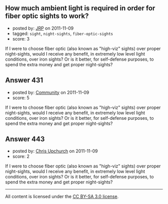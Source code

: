 ## How much ambient light is required in order for fiber optic sights to work?

- posted by: [JRP](https://stackexchange.com/users/-1/193-jrp) on 2011-11-09
- tagged: `sight`, `night-sights`, `fiber-optic-sights`
- score: 3

If I were to choose fiber optic (also known as "high-viz" sights) over proper night-sights, would I receive any benefit, in extremely low level light conditions, over iron sights? Or is it better, for self-defense purposes, to spend the extra money and get proper night-sights?


## Answer 431

- posted by: [Community](https://stackexchange.com/users/-1/-1-community) on 2011-11-09
- score: 5

If I were to choose fiber optic (also known as "high-viz" sights) over proper night-sights, would I receive any benefit, in extremely low level light conditions, over iron sights? Or is it better, for self-defense purposes, to spend the extra money and get proper night-sights?


## Answer 443

- posted by: [Chris Upchurch](https://stackexchange.com/users/-1/79-chris-upchurch) on 2011-11-09
- score: 2

If I were to choose fiber optic (also known as "high-viz" sights) over proper night-sights, would I receive any benefit, in extremely low level light conditions, over iron sights? Or is it better, for self-defense purposes, to spend the extra money and get proper night-sights?



---

All content is licensed under the [CC BY-SA 3.0 license](https://creativecommons.org/licenses/by-sa/3.0/).
